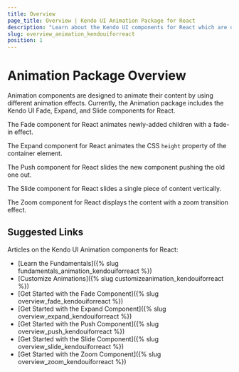 ```yaml
---
title: Overview
page_title: Overview | Kendo UI Animation Package for React
description: "Learn about the Kendo UI components for React which are delivered by the Animation package."
slug: overview_animation_kendouiforreact
position: 1
---
```


# Animation Package Overview

Animation components are designed to animate their content by using different animation effects. Currently, the Animation package includes the Kendo UI Fade, Expand, and Slide components for React.

The Fade component for React animates newly-added children with a fade-in effect.

The Expand component for React animates the CSS `height` property of the container element.

The Push component for React slides the new component pushing the old one out.

The Slide component for React slides a single piece of content vertically.

The Zoom component for React displays the content with a zoom transition effect.

## Suggested Links

Articles on the Kendo UI Animation components for React:

* [Learn the Fundamentals]({% slug fundamentals_animation_kendouiforreact %})
* [Customize Animations]({% slug customizeanimation_kendouiforreact %})
* [Get Started with the Fade Component]({% slug overview_fade_kendouiforreact %})
* [Get Started with the Expand Component]({% slug overview_expand_kendouiforreact %})
* [Get Started with the Push Component]({% slug overview_push_kendouiforreact %})
* [Get Started with the Slide Component]({% slug overview_slide_kendouiforreact %})
* [Get Started with the Zoom Component]({% slug overview_zoom_kendouiforreact %})
